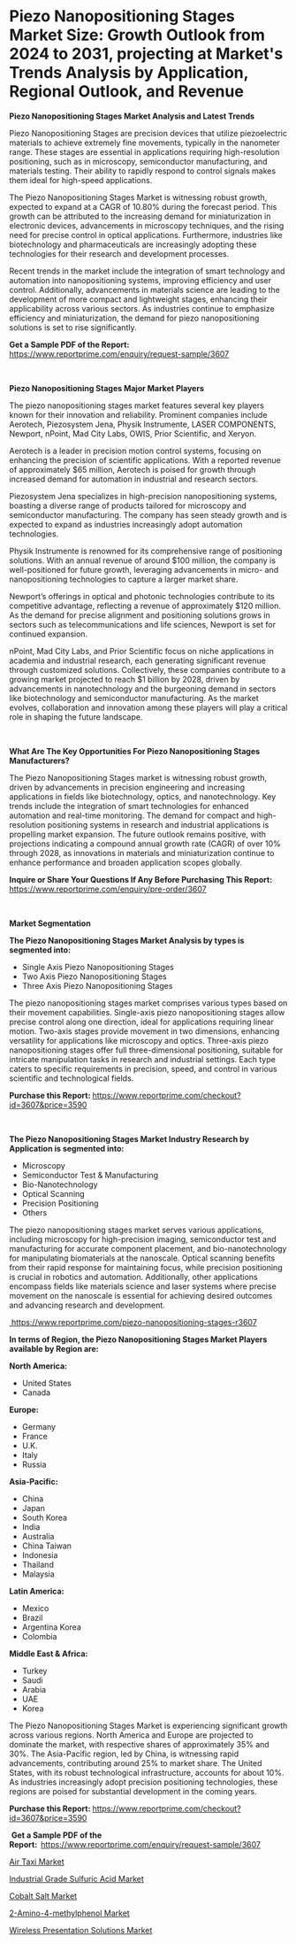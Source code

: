 <p><h1>Piezo Nanopositioning Stages Market Size: Growth Outlook from 2024 to 2031, projecting at Market's Trends Analysis by Application, Regional Outlook, and Revenue</h1></p><p><strong>Piezo Nanopositioning Stages Market Analysis and Latest Trends</strong></p>
<p><p>Piezo Nanopositioning Stages are precision devices that utilize piezoelectric materials to achieve extremely fine movements, typically in the nanometer range. These stages are essential in applications requiring high-resolution positioning, such as in microscopy, semiconductor manufacturing, and materials testing. Their ability to rapidly respond to control signals makes them ideal for high-speed applications.</p><p>The Piezo Nanopositioning Stages Market is witnessing robust growth, expected to expand at a CAGR of 10.80% during the forecast period. This growth can be attributed to the increasing demand for miniaturization in electronic devices, advancements in microscopy techniques, and the rising need for precise control in optical applications. Furthermore, industries like biotechnology and pharmaceuticals are increasingly adopting these technologies for their research and development processes.</p><p>Recent trends in the market include the integration of smart technology and automation into nanopositioning systems, improving efficiency and user control. Additionally, advancements in materials science are leading to the development of more compact and lightweight stages, enhancing their applicability across various sectors. As industries continue to emphasize efficiency and miniaturization, the demand for piezo nanopositioning solutions is set to rise significantly.</p></p>
<p><strong>Get a Sample PDF of the Report:&nbsp;</strong> <a href="https://www.reportprime.com/enquiry/request-sample/3607">https://www.reportprime.com/enquiry/request-sample/3607</a></p>
<p>&nbsp;</p>
<p><strong>Piezo Nanopositioning Stages Major Market Players</strong></p>
<p><p>The piezo nanopositioning stages market features several key players known for their innovation and reliability. Prominent companies include Aerotech, Piezosystem Jena, Physik Instrumente, LASER COMPONENTS, Newport, nPoint, Mad City Labs, OWIS, Prior Scientific, and Xeryon. </p><p>Aerotech is a leader in precision motion control systems, focusing on enhancing the precision of scientific applications. With a reported revenue of approximately $65 million, Aerotech is poised for growth through increased demand for automation in industrial and research sectors. </p><p>Piezosystem Jena specializes in high-precision nanopositioning systems, boasting a diverse range of products tailored for microscopy and semiconductor manufacturing. The company has seen steady growth and is expected to expand as industries increasingly adopt automation technologies.</p><p>Physik Instrumente is renowned for its comprehensive range of positioning solutions. With an annual revenue of around $100 million, the company is well-positioned for future growth, leveraging advancements in micro- and nanopositioning technologies to capture a larger market share.</p><p>Newport’s offerings in optical and photonic technologies contribute to its competitive advantage, reflecting a revenue of approximately $120 million. As the demand for precise alignment and positioning solutions grows in sectors such as telecommunications and life sciences, Newport is set for continued expansion.</p><p>nPoint, Mad City Labs, and Prior Scientific focus on niche applications in academia and industrial research, each generating significant revenue through customized solutions. Collectively, these companies contribute to a growing market projected to reach $1 billion by 2028, driven by advancements in nanotechnology and the burgeoning demand in sectors like biotechnology and semiconductor manufacturing. As the market evolves, collaboration and innovation among these players will play a critical role in shaping the future landscape.</p></p>
<p>&nbsp;</p>
<p><strong>What Are The Key Opportunities For Piezo Nanopositioning Stages Manufacturers?</strong></p>
<p><p>The Piezo Nanopositioning Stages market is witnessing robust growth, driven by advancements in precision engineering and increasing applications in fields like biotechnology, optics, and nanotechnology. Key trends include the integration of smart technologies for enhanced automation and real-time monitoring. The demand for compact and high-resolution positioning systems in research and industrial applications is propelling market expansion. The future outlook remains positive, with projections indicating a compound annual growth rate (CAGR) of over 10% through 2028, as innovations in materials and miniaturization continue to enhance performance and broaden application scopes globally.</p></p>
<p><strong>Inquire or Share Your Questions If Any Before Purchasing This Report:</strong> <a href="https://www.reportprime.com/enquiry/pre-order/3607">https://www.reportprime.com/enquiry/pre-order/3607</a></p>
<p>&nbsp;</p>
<p><strong>Market Segmentation</strong></p>
<p><strong>The Piezo Nanopositioning Stages Market Analysis by types is segmented into:</strong></p>
<p><ul><li>Single Axis Piezo Nanopositioning Stages</li><li>Two Axis Piezo Nanopositioning Stages</li><li>Three Axis Piezo Nanopositioning Stages</li></ul></p>
<p><p>The piezo nanopositioning stages market comprises various types based on their movement capabilities. Single-axis piezo nanopositioning stages allow precise control along one direction, ideal for applications requiring linear motion. Two-axis stages provide movement in two dimensions, enhancing versatility for applications like microscopy and optics. Three-axis piezo nanopositioning stages offer full three-dimensional positioning, suitable for intricate manipulation tasks in research and industrial settings. Each type caters to specific requirements in precision, speed, and control in various scientific and technological fields.</p></p>
<p><strong>Purchase this Report:&nbsp;</strong><a href="https://www.reportprime.com/checkout?id=3607&price=3590">https://www.reportprime.com/checkout?id=3607&price=3590</a></p>
<p>&nbsp;</p>
<p><strong>The Piezo Nanopositioning Stages Market Industry Research by Application is segmented into:</strong></p>
<p><ul><li>Microscopy</li><li>Semiconductor Test & Manufacturing</li><li>Bio-Nanotechnology</li><li>Optical Scanning</li><li>Precision Positioning</li><li>Others</li></ul></p>
<p><p>The piezo nanopositioning stages market serves various applications, including microscopy for high-precision imaging, semiconductor test and manufacturing for accurate component placement, and bio-nanotechnology for manipulating biomaterials at the nanoscale. Optical scanning benefits from their rapid response for maintaining focus, while precision positioning is crucial in robotics and automation. Additionally, other applications encompass fields like materials science and laser systems where precise movement on the nanoscale is essential for achieving desired outcomes and advancing research and development.</p></p>
<p><a href="https://www.reportprime.com/piezo-nanopositioning-stages-r3607">&nbsp;https://www.reportprime.com/piezo-nanopositioning-stages-r3607</a></p>
<p><strong>In terms of Region, the Piezo Nanopositioning Stages Market Players available by Region are:</strong></p>
<p>
    <p> <strong> North America: </strong>
        <ul>
            <li>United States</li>
            <li>Canada</li>
        </ul>
        </p> 
    <p> <strong> Europe: </strong>
        <ul>
            <li>Germany</li>
            <li>France</li>
            <li>U.K.</li>
            <li>Italy</li>
            <li>Russia</li>
        </ul>
        </p> 
    <p> <strong> Asia-Pacific: </strong>
        <ul>
            <li>China</li>
            <li>Japan</li>
            <li>South Korea</li>
            <li>India</li>
            <li>Australia</li>
            <li>China Taiwan</li>
            <li>Indonesia</li>
            <li>Thailand</li>
            <li>Malaysia</li>
        </ul>
        </p> 
    <p> <strong> Latin America: </strong>
        <ul>
            <li>Mexico</li>
            <li>Brazil</li>
            <li>Argentina Korea</li>
            <li>Colombia</li>
        </ul>
        </p> 
    <p> <strong> Middle East & Africa: </strong>
        <ul>
            <li>Turkey</li>
            <li>Saudi</li>
            <li>Arabia</li>
            <li>UAE</li>
            <li>Korea</li>
        </ul>
    </p>
    </p>
<p><p>The Piezo Nanopositioning Stages Market is experiencing significant growth across various regions. North America and Europe are projected to dominate the market, with respective shares of approximately 35% and 30%. The Asia-Pacific region, led by China, is witnessing rapid advancements, contributing around 25% to market share. The United States, with its robust technological infrastructure, accounts for about 10%. As industries increasingly adopt precision positioning technologies, these regions are poised for substantial development in the coming years.</p></p>
<p><strong>Purchase this Report: </strong><a href="https://www.reportprime.com/checkout?id=3607&price=3590">https://www.reportprime.com/checkout?id=3607&price=3590</a></p>
<p>&nbsp;<strong>Get a Sample PDF of the Report:&nbsp;&nbsp;</strong><a href="https://www.reportprime.com/enquiry/request-sample/3607">https://www.reportprime.com/enquiry/request-sample/3607</a></p>
<p><strong></strong></p>
<p><p><a href="https://www.linkedin.com/pulse/air-taxi-market-trends-detailed-study-its-segmentation-4jnve?trackingId=BLIClGc5SdKZswG0WZ984g%3D%3D">Air Taxi Market</a></p><p><a href="https://issuu.com/reportprime-2/docs/industrial-grade-sulfuric-acid-mark_4d911a75c374da">Industrial Grade Sulfuric Acid Market</a></p><p><a href="https://www.linkedin.com/pulse/what-innovations-shaping-cobalt-salt-market-application-orzge?trackingId=MOavdMdyQSmeeNZi5DKYaQ%3D%3D">Cobalt Salt Market</a></p><p><a href="https://issuu.com/reportprime-2/docs/2-amino-4-methylphenol-market-size-_2bb8438742c743">2-Amino-4-methylphenol Market</a></p><p><a href="https://www.linkedin.com/pulse/why-should-you-invest-wireless-presentation-solutions-market-f4mte?trackingId=n1byIFAKROCPS6NAm193vw%3D%3D">Wireless Presentation Solutions Market</a></p></p>